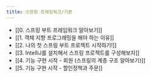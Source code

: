 ```yaml
---
title: 스프링 프레임워크/기본
---
```

- [[0. 스프링 부트 프레임워크 알아보기]]
- [[1. 객체 지향 프로그래밍을 해야 하는 이유]]
- [[2. 나의 첫 스프링 부트 프로젝트 시작하기!]]
- [[3. IntelliJ를 설치해서 스프링 프로젝트를 구성해보자]]
- [[4. 기능 구현 시작 - 회원 (스프링의 계층 구조 알아보기)]]
- [[5.  기능 구현 시작 - 할인정책과 주문]]